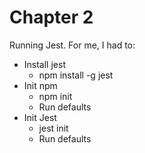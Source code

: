 # Chapter 2

Running Jest. 
For me, I had to:
- Install jest
  - npm install -g jest
- Init npm
  - npm init
  - Run defaults
- Init Jest
  - jest init
  - Run defaults



